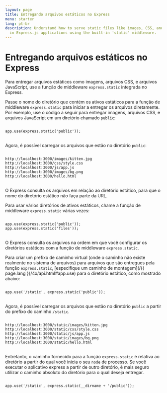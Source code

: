 ```yaml
---
layout: page
title: Entregando arquivos estáticos no Express
menu: starter
lang: pt-br
description: Understand how to serve static files like images, CSS, and JavaScript
  in Express.js applications using the built-in 'static' middleware.
---
```


# Entregando arquivos estáticos no Express

Para entregar arquivos estáticos como imagens, arquivos CSS, e
arquivos JavaScript, use a função de middleware `express.static`
integrada no Express.

Passe o nome do diretório que contém os ativos estáticos para a
função de middleware `express.static` para iniciar a
entregar os arquivos diretamente. Por exemplo, use o código a seguir
para entregar imagens, arquivos CSS, e arquivos JavaScript em um
diretório chamado `public`:

<pre>
<code class="language-javascript" translate="no">
app.use(express.static('public'));
</code>
</pre>

Agora, é possível carregar os arquivos que estão no diretório `public`:

<pre>
<code class="language-javascript" translate="no">
http://localhost:3000/images/kitten.jpg
http://localhost:3000/css/style.css
http://localhost:3000/js/app.js
http://localhost:3000/images/bg.png
http://localhost:3000/hello.html
</code>
</pre>

<div class="doc-box doc-info">
O Express consulta os arquivos em relação ao diretório estático, para
que o nome do diretório estático não faça parte da URL.
</div>

Para usar vários diretórios de ativos estáticos, chame a função
de middleware `express.static` várias vezes:

<pre>
<code class="language-javascript" translate="no">
app.use(express.static('public'));
app.use(express.static('files'));
</code>
</pre>

O Express consulta os arquivos na ordem em que você configurar
os diretórios estáticos com a função de middleware
`express.static`.

Para criar um prefixo de caminho virtual (onde o caminho não
existe realmente no sistema de arquivos) para arquivos que são
entregues pela função `express.static`,
[especifique um caminho de montagem](/{{ page.lang }}/4x/api.html#app.use) para o
diretório estático, como mostrado abaixo:

<pre>
<code class="language-javascript" translate="no">
app.use('/static', express.static('public'));
</code>
</pre>

Agora, é possível carregar os arquivos que estão no diretório
`public` a partir do prefixo do caminho `/static`.

<pre>
<code class="language-javascript" translate="no">
http://localhost:3000/static/images/kitten.jpg
http://localhost:3000/static/css/style.css
http://localhost:3000/static/js/app.js
http://localhost:3000/static/images/bg.png
http://localhost:3000/static/hello.html
</code>
</pre>

Entretanto, o caminho fornecido para a função
`express.static` é relativa ao diretório a partir do
qual você inicia o seu `node` de processo. Se você
executar o aplicativo express a partir de outro diretório, é mais
seguro utilizar o caminho absoluto do diretório para o qual deseja
entregar.

<pre>
<code class="language-javascript" translate="no">
app.use('/static', express.static(__dirname + '/public'));
</code>
</pre>

